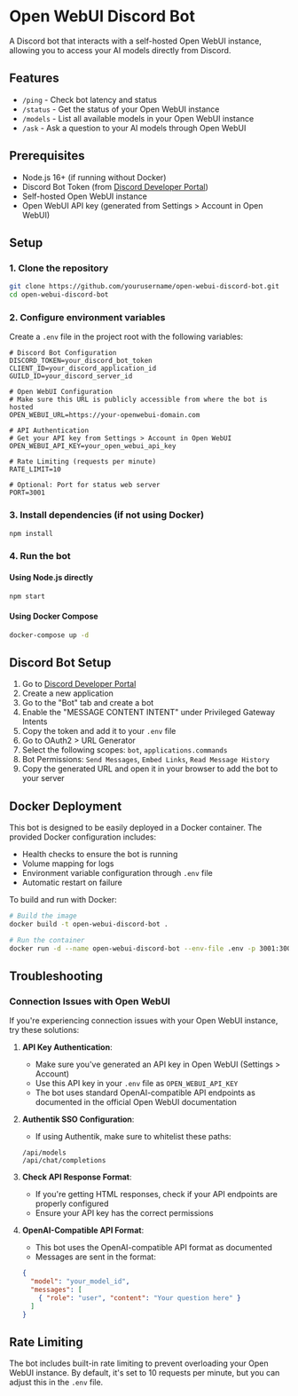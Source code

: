 # Open WebUI Discord Bot

A Discord bot that interacts with a self-hosted Open WebUI instance, allowing you to access your AI models directly from Discord.

## Features

- `/ping` - Check bot latency and status
- `/status` - Get the status of your Open WebUI instance
- `/models` - List all available models in your Open WebUI instance
- `/ask` - Ask a question to your AI models through Open WebUI

## Prerequisites

- Node.js 16+ (if running without Docker)
- Discord Bot Token (from [Discord Developer Portal](https://discord.com/developers/applications))
- Self-hosted Open WebUI instance
- Open WebUI API key (generated from Settings > Account in Open WebUI)

## Setup

### 1. Clone the repository

```bash
git clone https://github.com/yourusername/open-webui-discord-bot.git
cd open-webui-discord-bot
```

### 2. Configure environment variables

Create a `.env` file in the project root with the following variables:

```
# Discord Bot Configuration
DISCORD_TOKEN=your_discord_bot_token
CLIENT_ID=your_discord_application_id
GUILD_ID=your_discord_server_id

# Open WebUI Configuration
# Make sure this URL is publicly accessible from where the bot is hosted
OPEN_WEBUI_URL=https://your-openwebui-domain.com

# API Authentication
# Get your API key from Settings > Account in Open WebUI
OPEN_WEBUI_API_KEY=your_open_webui_api_key

# Rate Limiting (requests per minute)
RATE_LIMIT=10

# Optional: Port for status web server
PORT=3001
```

### 3. Install dependencies (if not using Docker)

```bash
npm install
```

### 4. Run the bot

#### Using Node.js directly

```bash
npm start
```

#### Using Docker Compose

```bash
docker-compose up -d
```

## Discord Bot Setup

1. Go to [Discord Developer Portal](https://discord.com/developers/applications)
2. Create a new application
3. Go to the "Bot" tab and create a bot
4. Enable the "MESSAGE CONTENT INTENT" under Privileged Gateway Intents
5. Copy the token and add it to your `.env` file
6. Go to OAuth2 > URL Generator
7. Select the following scopes: `bot`, `applications.commands`
8. Bot Permissions: `Send Messages`, `Embed Links`, `Read Message History`
9. Copy the generated URL and open it in your browser to add the bot to your server

## Docker Deployment

This bot is designed to be easily deployed in a Docker container. The provided Docker configuration includes:

- Health checks to ensure the bot is running
- Volume mapping for logs
- Environment variable configuration through `.env` file
- Automatic restart on failure

To build and run with Docker:

```bash
# Build the image
docker build -t open-webui-discord-bot .

# Run the container
docker run -d --name open-webui-discord-bot --env-file .env -p 3001:3001 open-webui-discord-bot
```

## Troubleshooting

### Connection Issues with Open WebUI

If you're experiencing connection issues with your Open WebUI instance, try these solutions:

1. **API Key Authentication**:
   - Make sure you've generated an API key in Open WebUI (Settings > Account)
   - Use this API key in your `.env` file as `OPEN_WEBUI_API_KEY`
   - The bot uses standard OpenAI-compatible API endpoints as documented in the official Open WebUI documentation

2. **Authentik SSO Configuration**:
   - If using Authentik, make sure to whitelist these paths:
   ```
   /api/models
   /api/chat/completions
   ```

3. **Check API Response Format**:
   - If you're getting HTML responses, check if your API endpoints are properly configured
   - Ensure your API key has the correct permissions

4. **OpenAI-Compatible API Format**:
   - This bot uses the OpenAI-compatible API format as documented
   - Messages are sent in the format:
   ```json
   {
     "model": "your_model_id",
     "messages": [
       { "role": "user", "content": "Your question here" }
     ]
   }
   ```

## Rate Limiting

The bot includes built-in rate limiting to prevent overloading your Open WebUI instance. By default, it's set to 10 requests per minute, but you can adjust this in the `.env` file.

